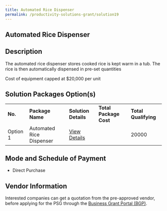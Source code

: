 ```yaml
---
title: Automated Rice Dispenser
permalink: /productivity-solutions-grant/solution19
---
```


## Automated Rice Dispenser

## Description

The automated rice dispenser stores cooked rice is kept warm in a tub. The rice is then automatically dispensed in pre-set quantities 

Cost of equipment capped at $20,000 per unit 



## Solution Packages Option(s)

<table>
<tr>
<td><b>No.</b></td>
<td><b>Package Name</b></td>
<td><b>Solution Details</b></td>
<td><b>Total Package Cost</b></td>
<td><b>Total Qualifying</b></td>
</tr>
<tr>
<td>Option 1</td>
<td>Automated Rice Dispenser</td>
<td><a href=''>View Details</a></td>
<td></td>
<td>20000</td>
</tr>
</table>

## Mode and Schedule of Payment

 - Direct Purchase

## Vendor Information

 

Interested companies can get a quotation from the pre-approved vendor, before applying for the PSG through the <a href='https://www.businessgrants.gov.sg/'>Business Grant Portal (BGP)</a>.
